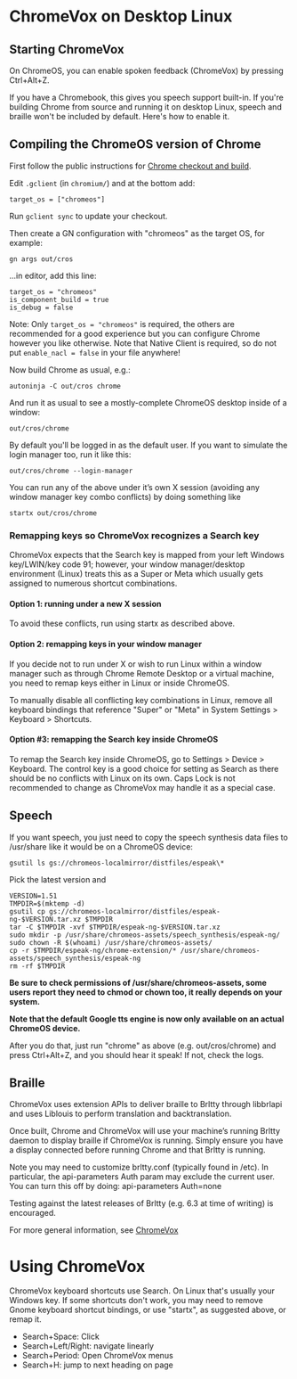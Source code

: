 # ChromeVox on Desktop Linux

## Starting ChromeVox

On ChromeOS, you can enable spoken feedback (ChromeVox) by pressing Ctrl+Alt+Z.

If you have a Chromebook, this gives you speech support built-in. If you're
building Chrome from source and running it on desktop Linux, speech and braille
won't be included by default. Here's how to enable it.

## Compiling the ChromeOS version of Chrome

First follow the public instructions for
[Chrome checkout and build](https://www.chromium.org/developers/how-tos/get-the-code).

Edit `.gclient` (in `chromium/`) and at the bottom add:

```
target_os = ["chromeos"]
```

Run `gclient sync` to update your checkout.

Then create a GN configuration with "chromeos" as the target OS, for example:

```
gn args out/cros
```

...in editor, add this line:

```
target_os = "chromeos"
is_component_build = true
is_debug = false
```

Note: Only ```target_os = "chromeos"``` is required, the others are recommended
for a good experience but you can configure Chrome however you like otherwise.
Note that Native Client is required, so do not put `enable_nacl = false` in
your file anywhere!

Now build Chrome as usual, e.g.:

```
autoninja -C out/cros chrome
```

And run it as usual to see a mostly-complete ChromeOS desktop inside
of a window:

```
out/cros/chrome
```

By default you'll be logged in as the default user. If you want to
simulate the login manager too, run it like this:

```
out/cros/chrome --login-manager
```

You can run any of the above under it’s own X session (avoiding any window
manager key combo conflicts) by doing something like

```
startx out/cros/chrome
```

### Remapping keys so ChromeVox recognizes a Search key
ChromeVox expects that the Search key is mapped from your
left Windows key/LWIN/key code 91; however, your window manager/desktop
environment (Linux) treats this as a Super or Meta which usually gets assigned
to numerous shortcut combinations.

#### Option 1: running under a new X session
To avoid these conflicts, run using startx as described above.

#### Option 2: remapping keys in your window manager
If you decide not to run under X or wish to run Linux within a window manager
such as through Chrome Remote Desktop or a virtual machine, you need to remap
keys either in Linux or inside ChromeOS.

To manually disable all conflicting key combinations in Linux, remove all
keyboard bindings that reference "Super" or "Meta" in
System Settings > Keyboard > Shortcuts.

#### Option #3: remapping the Search key inside ChromeOS
To remap the Search key inside ChromeOS, go to Settings > Device > Keyboard.
The control key is a good choice for setting as Search as there should be no
conflicts with Linux on its own. Caps Lock is not recommended to change as
ChromeVox may handle it as a special case.

## Speech

If you want speech, you just need to copy the speech synthesis data files to
/usr/share like it would be on a ChromeOS device:

```
gsutil ls gs://chromeos-localmirror/distfiles/espeak\*
```

Pick the latest version and

```
VERSION=1.51
TMPDIR=$(mktemp -d)
gsutil cp gs://chromeos-localmirror/distfiles/espeak-ng-$VERSION.tar.xz $TMPDIR
tar -C $TMPDIR -xvf $TMPDIR/espeak-ng-$VERSION.tar.xz
sudo mkdir -p /usr/share/chromeos-assets/speech_synthesis/espeak-ng/
sudo chown -R $(whoami) /usr/share/chromeos-assets/
cp -r $TMPDIR/espeak-ng/chrome-extension/* /usr/share/chromeos-assets/speech_synthesis/espeak-ng
rm -rf $TMPDIR
```

**Be sure to check permissions of /usr/share/chromeos-assets, some users report
they need to chmod or chown too, it really depends on your system.**

**Note that the default Google tts engine is now only available on an actual
ChromeOS device.**

After you do that, just run "chrome" as above (e.g. out/cros/chrome) and press
Ctrl+Alt+Z, and you should hear it speak! If not, check the logs.

## Braille

ChromeVox uses extension APIs to deliver braille to Brltty through libbrlapi
and uses Liblouis to perform translation and backtranslation.

Once built, Chrome and ChromeVox will use your machine’s running Brltty
daemon to display braille if ChromeVox is running. Simply ensure you have a
display connected before running Chrome and that Brltty is running.

Note you may need to customize brltty.conf (typically found in /etc).
In particular, the api-parameters Auth param may exclude the current user.
You can turn this off by doing:
api-parameters Auth=none

Testing against the latest releases of Brltty (e.g. 6.3 at time of writing) is
encouraged.

For more general information, see [ChromeVox](chromevox.md)

# Using ChromeVox

ChromeVox keyboard shortcuts use Search. On Linux that's usually your Windows
key. If some shortcuts don't work, you may need to remove Gnome keyboard
shortcut bindings, or use "startx", as suggested above, or remap it.

* Search+Space: Click
* Search+Left/Right: navigate linearly
* Search+Period: Open ChromeVox menus
* Search+H: jump to next heading on page
